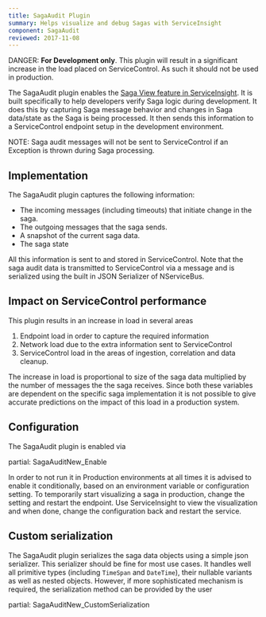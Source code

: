 ```yaml
---
title: SagaAudit Plugin
summary: Helps visualize and debug Sagas with ServiceInsight
component: SagaAudit
reviewed: 2017-11-08
---
```


DANGER: **For Development only**. This plugin will result in a significant increase in the load placed on ServiceControl. As such it should not be used in production.

The SagaAudit plugin enables the [Saga View feature in ServiceInsight](/serviceinsight/#the-saga-view). It is built specifically to help developers verify Saga logic during development. It does this by capturing Saga message behavior and changes in Saga data/state as the Saga is being processed. It then sends this information to a ServiceControl endpoint setup in the development environment.

NOTE: Saga audit messages will not be sent to ServiceControl if an Exception is thrown during Saga processing.


## Implementation

The SagaAudit plugin captures the following information:

 * The incoming messages (including timeouts) that initiate change in the saga.
 * The outgoing messages that the saga sends.
 * A snapshot of the current saga data.
 * The saga state

All this information is sent to and stored in ServiceControl. Note that the saga audit data is transmitted to ServiceControl via a message and is serialized using the built in JSON Serializer of NServiceBus.


## Impact on ServiceControl performance

This plugin results in an increase in load in several areas

 1. Endpoint load in order to capture the required information
 1. Network load due to the extra information sent to ServiceControl
 1. ServiceControl load in the areas of ingestion, correlation and data cleanup.

The increase in load is proportional to size of the saga data multiplied by the number of messages the the saga receives. Since both these variables are dependent on the specific saga implementation it is not possible to give accurate predictions on the impact of this load in a production system.

## Configuration

The SagaAudit plugin is enabled via

partial: SagaAuditNew_Enable

In order to not run it in Production environments at all times it is advised to enable it conditionally, based on an environment variable or configuration setting. To temporarily start visualizing a saga in production, change the setting and restart the endpoint. Use ServiceInsight to view the visualization and when done, change the configuration back and restart the service.


## Custom serialization

The SagaAudit plugin serializes the saga data objects using a simple json serializer. This serializer should be fine for most use cases. It handles well all primitive types (including `TimeSpan` and `DateTime`), their nullable variants as well as nested objects. However, if more sophisticated mechanism is required, the serialization method can be provided by the user

partial: SagaAuditNew_CustomSerialization
